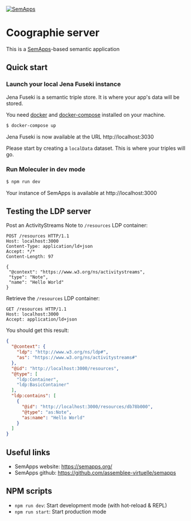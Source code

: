 [![SemApps](https://badgen.net/badge/Powered%20by/SemApps/28CDFB)](https://semapps.org)

# Coographie server
This is a [SemApps](https://semapps.org/)-based semantic application

## Quick start

### Launch your local Jena Fuseki instance

Jena Fuseki is a semantic triple store. It is where your app's data will be stored.

You need [docker](https://docs.docker.com/install/) and [docker-compose](https://docs.docker.com/compose/install/) installed on your machine.

```bash
$ docker-compose up
```

Jena Fuseki is now available at the URL http://localhost:3030

Please start by creating a `localData` dataset. This is where your triples will go.

### Run Moleculer in dev mode

```bash
$ npm run dev
```

Your instance of SemApps is available at http://localhost:3000

## Testing the LDP server

Post an ActivityStreams Note to `/resources` LDP container:

```
POST /resources HTTP/1.1
Host: localhost:3000
Content-Type: application/ld+json
Accept: */*
Content-Length: 97

{
 "@context": "https://www.w3.org/ns/activitystreams",
 "type": "Note",
 "name": "Hello World"
}
```

Retrieve the `/resources` LDP container:

```
GET /resources HTTP/1.1
Host: localhost:3000
Accept: application/ld+json
```

You should get this result:

```json
{
  "@context": {
    "ldp": "http://www.w3.org/ns/ldp#",
    "as": "https://www.w3.org/ns/activitystreams#"
  },
  "@id": "http://localhost:3000/resources",
  "@type": [
    "ldp:Container",
    "ldp:BasicContainer"
  ],
  "ldp:contains": [
    {
      "@id": "http://localhost:3000/resources/db78b000",
      "@type": "as:Note",
      "as:name": "Hello World"
    }
  ]
}
```

## Useful links

* SemApps website: https://semapps.org/
* SemApps github: https://github.com/assemblee-virtuelle/semapps

## NPM scripts

- `npm run dev`: Start development mode (with hot-reload & REPL)
- `npm run start`: Start production mode
